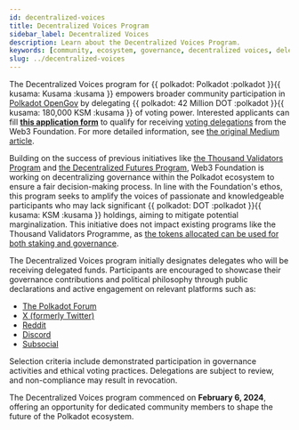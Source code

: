```yaml
---
id: decentralized-voices
title: Decentralized Voices Program
sidebar_label: Decentralized Voices
description: Learn about the Decentralized Voices Program.
keywords: [community, ecosystem, governance, decentralized voices, delegations]
slug: ../decentralized-voices
---
```


The Decentralized Voices program for {{ polkadot: Polkadot :polkadot }}{{ kusama: Kusama :kusama }}
empowers broader community participation in [Polkadot OpenGov](../learn/learn-polkadot-opengov.md)
by delegating {{ polkadot: 42 Million DOT :polkadot }}{{ kusama: 180,000 KSM :kusama }} of voting power. Interested
applicants can fill
[**this application form**](https://docs.google.com/forms/d/e/1FAIpQLSeIFOhMfoqRoeYqr1c_-UeB2a6u0YEsi9CaNEEeUAXtN0oE3w/viewform)
to qualify for receiving
[voting delegations](../learn/learn-polkadot-opengov.md#multirole-delegation) from the Web3
Foundation. For more detailed information, see
[the original Medium article](https://medium.com/web3foundation/decentralized-voices-program-93623c27ae43).

Building on the success of previous initiatives like
[the Thousand Validators Program](./thousand-validators.md) and
[the Decentralized Futures Program](./decentralized-futures.md), Web3 Foundation is working on
decentralizing governance within the Polkadot ecosystem to ensure a fair
decision-making process. In line with the Foundation's ethos, this program seeks to amplify the voices of
passionate and knowledgeable participants who may lack significant
{{ polkadot: DOT :polkadot }}{{ kusama: KSM :kusama }} holdings, aiming to mitigate potential
marginalization. This initiative does not impact existing programs like the Thousand Validators
Programme, as
[the tokens allocated can be used for both staking and governance](../learn/learn-polkadot-opengov.md#voluntary-locking-conviction-voting).

The Decentralized Voices program initially designates delegates who will be receiving delegated
funds. Participants are encouraged to showcase their governance contributions and political
philosophy through public declarations and active engagement on relevant platforms such as:

- [The Polkadot Forum](https://forum.polkadot.network/)
- [X (formerly Twitter)](https://twitter.com/)
- [Reddit](https://www.reddit.com/r/Polkadot/)
- [Discord](https://discord.gg/polkadot)
- [Subsocial](https://polkaverse.com/)

Selection criteria include demonstrated participation in governance activities and ethical voting
practices. Delegations are subject to review, and non-compliance may result in revocation.

The Decentralized Voices program commenced on **February 6, 2024**, offering an opportunity for
dedicated community members to shape the future of the Polkadot ecosystem.
